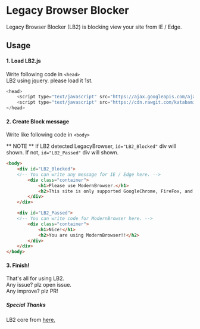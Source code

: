 # Legacy Browser Blocker

Legacy Browser Blocker (LB2) is blocking view your site from IE / Edge.

## Usage

#### 1. Load LB2.js
Write following code in `<head>`  
LB2 using jquery. please load it 1st.

```javascript
<head>
	<script type="text/javascript" src="https://ajax.googleapis.com/ajax/libs/jquery/2.2.4/jquery.min.js"></script>
	<script type="text/javascript" src="https://cdn.rawgit.com/katabamia/Legacy_Browser_Blocker/master/LB2.js"></script>
</head>
```

#### 2. Create Block message
Write like following code in `<body>`

** NOTE **  If LB2 detected LegacyBrowser, `id="LB2_Blocked"` div will shown. If not, `id="LB2_Passed"` div will shown.

```html
<body>
	<div id="LB2_Blocked">
	<!-- You can write any message for IE / Edge here. -->
		<div class="container">
			<h1>Please use ModernBrowser.</h1>
			<h2>This site is only supported GoogleChrome, FireFox, and other ModernBrowser.</h2>
		</div>
	</div>

	<div id="LB2_Passed">
	<!-- You can write code for ModernBrowser here. -->	
		<div class="container">
			<h1>Nice!</h1>
			<h2>You are using ModernBrowser!!</h2>
		</div>
	</div>
</body>
```

#### 3. Finish!
That's all for using LB2.  
Any issue? plz open issue.  
Any improve? plz PR!  

##### Special Thanks
LB2 core from [here.](https://arisu.tachibana.cool/happybirthday)